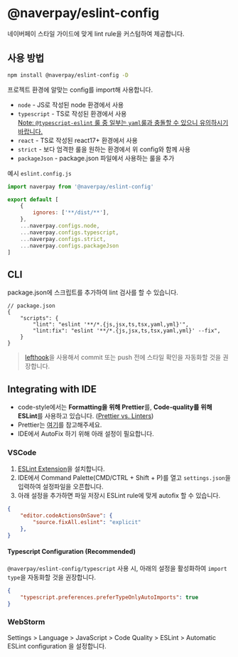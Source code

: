 # @naverpay/eslint-config

네이버페이 스타일 가이드에 맞게 lint rule을 커스텀하여 제공합니다.

## 사용 방법

```bash
npm install @naverpay/eslint-config -D
```

프로젝트 환경에 알맞는 config를 import해 사용합니다.

- `node` - JS로 작성된 node 환경에서 사용
- `typescript` - TS로 작성된 환경에서 사용  
    [Note: `@typescript-eslint` 룰 중 일부는 `yaml`룰과 충돌할 수 있으니 유의하시기 바랍니다.](https://github.com/NaverPayDev/code-style/commit/948890376bb250d975e50d5f82e418a3eb50bb7c#diff-d6e0200228324b775c1bd5390161c9d64f8a4581b542d5e93463abe457cd73caR6-R15)
- `react` - TS로 작성된 react17+ 환경에서 사용
- `strict` - 보다 엄격한 룰을 원하는 환경에서 위 config와 함께 사용
- `packageJson` - package.json 파일에서 사용하는 룰을 추가

예시 `eslint.config.js`

```js
import naverpay from '@naverpay/eslint-config'

export default [
    {
        ignores: ['**/dist/**'],
    },
    ...naverpay.configs.node,
    ...naverpay.configs.typescript,
    ...naverpay.configs.strict,
    ...naverpay.configs.packageJson
]
```

## CLI

package.json에 스크립트를 추가하여 lint 검사를 할 수 있습니다.

```jsonc
// package.json
{
    "scripts": {
        "lint": "eslint '**/*.{js,jsx,ts,tsx,yaml,yml}'",
        "lint:fix": "eslint '**/*.{js,jsx,ts,tsx,yaml,yml}' --fix",
    }
}
```

> [lefthook](https://github.com/evilmartians/lefthook)을 사용해서 commit 또는 push 전에 스타일 확인을 자동화할 것을 권장합니다.

## Integrating with IDE

- code-style에서는 **Formatting을 위해 Prettier**를, **Code-quality를 위해 ESLint**를 사용하고 있습니다. ([Prettier vs. Linters](https://prettier.io/docs/en/comparison))
- Prettier는 [여기](../prettier-config/README.md)를 참고해주세요.
- IDE에서 AutoFix 하기 위해 아래 설정이 필요합니다.

### VSCode

1. [ESLint Extension](https://marketplace.visualstudio.com/items?itemName=dbaeumer.vscode-eslint)을 설치합니다.
2. IDE에서 Command Palette(CMD/CTRL + Shift + P)를 열고 `settings.json`을 입력하여 설정파일을 오픈합니다.
3. 아래 설정을 추가하면 파일 저장시 ESLint rule에 맞게 autofix 할 수 있습니다.

```json
{
    "editor.codeActionsOnSave": {
        "source.fixAll.eslint": "explicit"
    },
}
```

#### Typescript Configuration (Recommended)

`@naverpay/eslint-config/typescript` 사용 시, 아래의 설정을 활성화하여 `import type`을 자동화할 것을 권장합니다.

```json
{
    "typescript.preferences.preferTypeOnlyAutoImports": true
}
```

### WebStorm

Settings > Language > JavaScript > Code Quality > ESLint > Automatic ESLint configuration 을 설정합니다.
